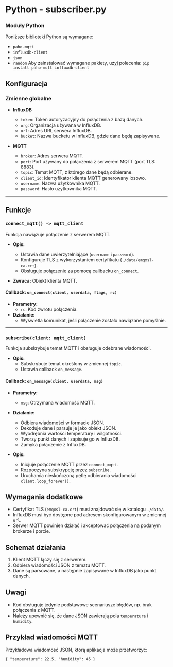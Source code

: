 # Python - subscriber.py

### Moduły Python

Poniższe biblioteki Python są wymagane:

- `paho-mqtt`
- `influxdb-client`
- `json`
- `random`
  Aby zainstalować wymagane pakiety, użyj polecenia:
  `pip install paho-mqtt influxdb-client`

## Konfiguracja

### Zmienne globalne

- **InfluxDB**

  - `token`: Token autoryzacyjny do połączenia z bazą danych.
  - `org`: Organizacja używana w InfluxDB.
  - `url`: Adres URL serwera InfluxDB.
  - `bucket`: Nazwa bucketu w InfluxDB, gdzie dane będą zapisywane.

- **MQTT**

  - `broker`: Adres serwera MQTT.
  - `port`: Port używany do połączenia z serwerem MQTT (port TLS: 8883).
  - `topic`: Temat MQTT, z którego dane będą odbierane.
  - `client_id`: Identyfikator klienta MQTT generowany losowo.
  - `username`: Nazwa użytkownika MQTT.
  - `password`: Hasło użytkownika MQTT.

---

## Funkcje

### `connect_mqtt() -> mqtt_client`

Funkcja nawiązuje połączenie z serwerem MQTT.

- **Opis:**

  - Ustawia dane uwierzytelniające (`username` i `password`).
  - Konfiguruje TLS z wykorzystaniem certyfikatu (`./data/emqxsl-ca.crt`).
  - Obsługuje połączenie za pomocą callbacku `on_connect`.

- **Zwraca:** Obiekt klienta MQTT.

#### Callback: `on_connect(client, userdata, flags, rc)`

- **Parametry:**
  - `rc`: Kod zwrotu połączenia.
- **Działanie:**
  - Wyświetla komunikat, jeśli połączenie zostało nawiązane pomyślnie.

---

### `subscribe(client: mqtt_client)`

Funkcja subskrybuje temat MQTT i obsługuje odebrane wiadomości.

- **Opis:**
  - Subskrybuje temat określony w zmiennej `topic`.
  - Ustawia callback `on_message`.

#### Callback: `on_message(client, userdata, msg)`

- **Parametry:**
  - `msg`: Otrzymana wiadomość MQTT.
- **Działanie:**

  - Odbiera wiadomości w formacie JSON.
  - Dekoduje dane i parsuje je jako obiekt JSON.
  - Wyodrębnia wartości temperatury i wilgotności.
  - Tworzy punkt danych i zapisuje go w InfluxDB.
  - Zamyka połączenie z InfluxDB.

- **Opis:**
  - Inicjuje połączenie MQTT przez `connect_mqtt`.
  - Rozpoczyna subskrypcję przez `subscribe`.
  - Uruchamia nieskończoną pętlę odbierania wiadomości `client.loop_forever()`.

## Wymagania dodatkowe

- Certyfikat TLS (`emqxsl-ca.crt`) musi znajdować się w katalogu `./data/`.
- InfluxDB musi być dostępne pod adresem skonfigurowanym w zmiennej `url`.
- Serwer MQTT powinien działać i akceptować połączenia na podanym brokerze i porcie.

## Schemat działania

1.  Klient MQTT łączy się z serwerem.
2.  Odbiera wiadomości JSON z tematu MQTT.
3.  Dane są parsowane, a następnie zapisywane w InfluxDB jako punkt danych.

## Uwagi

- Kod obsługuje jedynie podstawowe scenariusze błędów, np. brak połączenia z MQTT.
- Należy upewnić się, że dane JSON zawierają pola `temperature` i `humidity`.

## Przykład wiadomości MQTT

Przykładowa wiadomość JSON, którą aplikacja może przetworzyć:

`{
  "temperature": 22.5,
  "humidity": 45
}`
